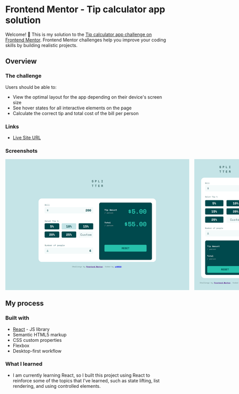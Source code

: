 # Frontend Mentor - Tip calculator app solution

Welcome! 👋 This is my solution to the [Tip calculator app challenge on Frontend Mentor](https://www.frontendmentor.io/challenges/tip-calculator-app-ugJNGbJUX). Frontend Mentor challenges help you improve your coding skills by building realistic projects.

## Overview

### The challenge

Users should be able to:

- View the optimal layout for the app depending on their device's screen size
- See hover states for all interactive elements on the page
- Calculate the correct tip and total cost of the bill per person

### Links

- [Live Site URL](https://16-tip-calculator-app.netlify.app/)

### Screenshots

<div style="width: 80vw; display: grid; gap: 1rem; grid-template-columns: 75% 25%">
  <img src="./screenshot/screenshot-desktop-filled.png" alt="Desktop screenshot" >
  <img src="./screenshot/screenshot-mobile.png" alt="Mobile screenshot">
</div>

## My process

### Built with

- [React](https://reactjs.org/) - JS library
- Semantic HTML5 markup
- CSS custom properties
- Flexbox
- Desktop-first workflow

### What I learned

- I am currently learning React, so I built this project using React to reinforce some of the topics that I've learned, such as state lifting, list rendering, and using controlled elements.
